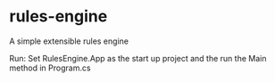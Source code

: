 # rules-engine
A simple extensible rules engine

Run: Set RulesEngine.App as the start up project and the run the Main method in Program.cs
